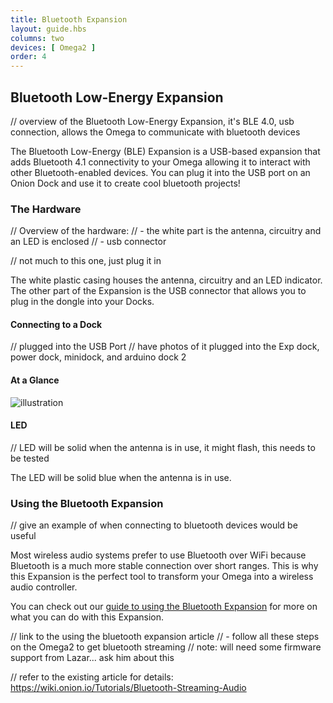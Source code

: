 ```yaml
---
title: Bluetooth Expansion
layout: guide.hbs
columns: two
devices: [ Omega2 ]
order: 4
---
```


## Bluetooth Low-Energy Expansion

// overview of the Bluetooth Low-Energy Expansion, it's BLE 4.0, usb connection, allows the Omega to communicate with bluetooth devices

The Bluetooth Low-Energy (BLE) Expansion is a USB-based expansion that adds Bluetooth 4.1 connectivity to your Omega allowing it to interact with other Bluetooth-enabled devices. You can plug it into the USB port on an Onion Dock and use it to create cool bluetooth projects!

### The Hardware

// Overview of the hardware:
//  - the white part is the antenna, circuitry and an LED is enclosed
//  - usb connector

// not much to this one, just plug it in

The white plastic casing houses the antenna, circuitry and an LED indicator. The other part of the Expansion is the USB connector that allows you to plug in the dongle into your Docks.

#### Connecting to a Dock

// plugged into the USB Port
// have photos of it plugged into the Exp dock, power dock, minidock, and arduino dock 2


#### At a Glance

![illustration](https://raw.githubusercontent.com/OnionIoT/Onion-Docs/master/Omega2/Documentation/Hardware-Overview/img/bluetooth-expansion-illustration.jpg)

#### LED

// LED will be solid when the antenna is in use, it might flash, this needs to be tested

The LED will be solid blue when the antenna is in use.



### Using the Bluetooth Expansion

// give an example of when connecting to bluetooth devices would be useful

Most wireless audio systems prefer to use Bluetooth over WiFi because Bluetooth is a much more stable connection over short ranges. This is why this Expansion is the perfect tool to transform your Omega into a wireless audio controller.

You can check out our [guide to using the Bluetooth Expansion](#using-bluetooth-expansion) for more on what you can do with this Expansion.

<!-- TODO: add link to guide to bluetooth expansion -->

// link to the using the bluetooth expansion article
//  - follow all these steps on the Omega2 to get bluetooth streaming
// note: will need some firmware support from Lazar... ask him about this

// refer to the existing article for details:
https://wiki.onion.io/Tutorials/Bluetooth-Streaming-Audio

